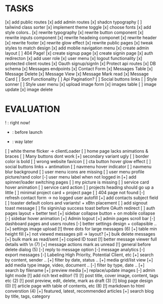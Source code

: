 # TASKS

[x] add public routes
[x] add admin routes
[x] shadcn typography
[ ] tailwind class sorter
[x] implement theme toggle
[x] choose fonts
[x] add style colors..
[x] rewrite typography
[x] rewrite button component
[x] rewrite inputs component
[x] rewrite headeing componet
[x] rewrite header
[x] rewrite footer
[x] rewrite glow effect
[x] rewrite public pages
[x] tweak styles to match design
[x] add moblie navigation menu
[x] create admin layout
[ ] 404 Page!
[x] create signup page
[x] create signin page
[x] auth redirecton
[x] add user role
[x] user menu
[x] logout functionality
[x] protected client routes
[x] Oauth signup/signIn
[x] Protect api routes
[x] DB schema
[x] Messages endpoints
[x] Contact Form
[x] Messages Table
[x] Message Delete
[x] Message View
[x] Message Mark read
[x] Message Card
[ ] Sort Functionality
[ ] Api Pagination?
[ ] Social buttons links
[ ] Style sonner
[ ] Style user menu
[x] upload image form
[x] images table
[ ] image update
[x] image delete

# EVALUATION

! : right now!

- : before launch

* : way later

[ ] white theme flicker -> clientLoader
[ ] home page lacks animations & braces
[ ] Many buttons dont work
[+] secondary variant ugly
[ ] border color is bold
[ ] wrong website favicon
[ ] cta button hover glow effect
[ ] social buttons links + antimation
[ ] navmenu hover indicator
[ ] navmenu blur background
[ ] user menu icons are missing
[ ] user menu profile picture/rand color
[-] user menu label when not logged in
[+] add spinner/loader switching pages
[ ] my picture is missing
[ ] service card hover animation
[ ] service card action
[ ] projects heading should go up a little
[ ] minimal project card + project page
[ ] 404 page not found
[-] refresh contact form -> no logged user autofill
[+] add contacts subject field
[ ] toaster default colors and variants! + xBtn placement
[ ] add signout toast message
[ ] fix signin/up success toast before OAuth redirect
[ ] auth pages layout + better text
[+] sidebar collapse button + on mobile collapse
[-] sidebar hover animation
[+] Admin logout
[+] admin pages scroll bar
[-] dashboard pages and users routes
[-] better settings design + collapsible ..
[+] settings image upload
[!] three dots for large messages (6)
[+] table min height fill
[+] not viewed messages pill -> layout?
[+] bulk delete messages
[+] bulk mark as read/sent
[+] copied ID toast
[!] better message viewer full details with \n (7)
[+] message actions mark as unread
[!] general before delete dialog (5)
[-] reply to message option
[-] message analytics
[-] export messages
[-] Labeling High Priority, Potential Client, etc
[+] search by content, sender ..
[+] filter by date, status ..
[+] media grid/list view
[+] add media type image, video, document ..
[-] filter by type, date ..
[+] search by filename
[+] preview media
[+] replace/update images
[-] admin light mode
[!] add rich text editor! (1)
[!] post title, cover image, content, tags etc (2)
[!] post preview, edit, delete, mark as draft (3)
[!] blog page design (0)
[!] article page with table of contents, etc (8)
[!] markdown to html converstion (4)
[+] featured, latest, recommended articles
[+] search blog by title, tags, category

